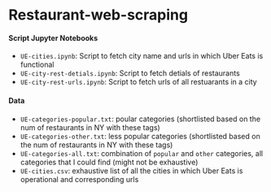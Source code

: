 # Restaurant-web-scraping

#### Script Jupyter Notebooks
 - `UE-cities.ipynb`: Script to fetch city name and urls in which Uber Eats is functional
 - `UE-city-rest-detials.ipynb`: Script to fetch detials of restaurants
 - `UE-city-rest-urls.ipynb`: Script to fetch urls of all restuarants in a city

#### Data
 - `UE-categories-popular.txt`: poular categories (shortlisted based on the num of restaurants in NY with these tags)
 - `UE-categories-other.txt`: less popular categories (shortlisted based on the num of restaurants in NY with these tags)
 - `UE-categories-all.txt`: combination of `popular` and `other` categories, all categories that I could find (might not be exhaustive)
 - `UE-cities.csv`: exhaustive list of all the cities in which Uber Eats is operational and corresponding urls


